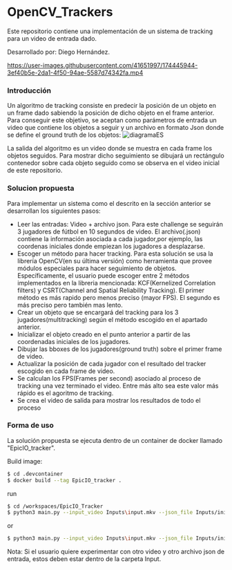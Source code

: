 # OpenCV_Trackers

Este repositorio contiene una implementación de un sistema de tracking para un video de entrada dado. 

Desarrollado por: Diego Hernández.

https://user-images.githubusercontent.com/41651997/174445944-3ef40b5e-2da1-4f50-94ae-5587d74342fa.mp4

### Introducción

Un algoritmo de tracking consiste en predecir la posición de un objeto en un frame dado sabiendo la posición de dicho objeto en el frame anterior.
Para conseguir este objetivo, se aceptan como parámetros de entrada un video que contiene los objetos a seguir y un archivo en formato Json donde se define el ground truth de los objetos:
![diagramaES](https://user-images.githubusercontent.com/41651997/174447669-3a588691-ff85-4b01-9edb-325d30e5310a.PNG)

La salida del algoritmo es un video donde se muestra en cada frame los objetos seguidos. Para mostrar dicho seguimiento se dibujará un rectángulo contenedor sobre cada objeto seguido como se observa en el video inicial de este repositorio. 

### Solucion propuesta

Para implementar un sistema como el descrito en la sección anterior se desarrollan los siguientes pasos:

- Leer las entradas: Video + archivo json. Para este challenge se seguirán 3 jugadores de fútbol en 10 segundos de video. El archivo(.json) contiene la información asociada a cada jugador,por ejemplo, las coordenas iniciales donde empiezan los jugadores a desplazarse.
- Escoger un método para hacer tracking. Para esta solución se usa la librería OpenCV(en su última versión) como herramienta que provee módulos especiales para hacer seguimiento de objetos. Específicamente, el usuario puede escoger entre 2 métodos implementados en la libreria mencionada: KCF(Kernelized Correlation filters) y CSRT(Channel and Spatial Reliability Tracking). El primer método es más rapido pero menos preciso (mayor FPS). El segundo es más preciso pero también mas lento.
- Crear un objeto que se encargará del tracking para los 3 jugadores(multitracking) según el método escogido en el apartado anterior. 
- Inicializar el objeto creado en el punto anterior a partir de las coordenadas iniciales de los jugadores.
-  Dibujar las bboxes de los jugadores(ground truth) sobre el primer frame de video.
-  Actualizar la posición de cada jugador con el resultado del tracker escogido en cada frame de video.
-  Se calculan los FPS(Frames per second) asociado al proceso de tracking una vez terminado el video. Entre más alto sea este valor más rápido es el agoritmo de tracking.
-   Se crea el video de salida para mostrar los resultados de todo el proceso

### Forma de uso

La solución propuesta se ejecuta dentro de un container de docker llamado "EpicIO_tracker". 

Build image:
```sh
$ cd .devcontainer
$ docker build --tag EpicIO_tracker .
```
run
```sh
$ cd /workspaces/EpicIO_Tracker
$ python3 main.py --input_video Inputs\input.mkv --json_file Inputs/initial_conditions.json --tracker KCF 
```
or
```sh
$ python3 main.py --input_video Inputs\input.mkv --json_file Inputs/initial_conditions.json  --tracker CSRT
```

Nota: Si el usuario quiere experimentar con otro video y otro archivo json de entrada, estos deben estar dentro de la carpeta Input.

